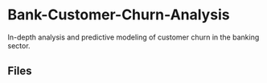 # Bank-Customer-Churn-Analysis
In-depth analysis and predictive modeling of customer churn in the banking sector.

## Files
